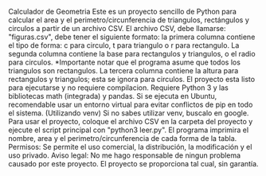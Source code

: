 Calculador de Geometria
Este es un proyecto sencillo de Python para calcular el area y el perimetro/circunferencia de triangulos,
rectángulos y circulos a partir de un archivo CSV.
El archivo CSV, debe llamarse: "figuras.csv", debe tener el siguiente formato: la primera columna contiene el tipo de forma: 
c para circulo, t para triangulo o r para rectangulo. 
La segunda columna contiene la base para rectangulos y triangulos, o el radio para circulos. *Importante notar que el programa asume que todos
los triangulos son rectangulos. 
La tercera columna contiene la altura para rectangulos y triangulos; esta se ignora para circulos.
El proyecto esta listo para ejecutarse y no requiere compilacion. Requiere Python 3 y las bibliotecas math (integrada)
y pandas. Si se ejecuta en Ubuntu, recomendable usar un entorno virtual para evitar conflictos de pip en todo el sistema. (Utilizando venv)
Si no sabes utilizar venv, buscalo en google.
Para usar el proyecto, coloque el archivo CSV en la carpeta del proyecto y ejecute el script principal con "python3 leer.py". 
El programa imprimira el nombre, area y el perimetro/circunferencia de cada forma de la tabla.
Permisos: Se permite el uso comercial, la distribución, la modificación y el uso privado.
Aviso legal: No me hago responsable de ningun problema causado por este proyecto. El proyecto se proporciona tal cual, sin garantía.
